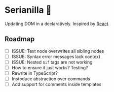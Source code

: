 # Serianilla 🍦

Updating DOM in a declaratively. Inspired by [React](https://github.com/facebook/react).

## Roadmap
- [ ] ISSUE: Text node overwrites all sibling nodes
- [ ] ISSUE: Syntax error messages lack context
- [ ] ISSUE: Nested `$if` tags are not working
- [ ] How to ensure it just works? Testing?
- [ ] Rewrite in TypeScript?
- [ ] Instoduce abstraction over commands
- [ ] Add support for comments inside templates
